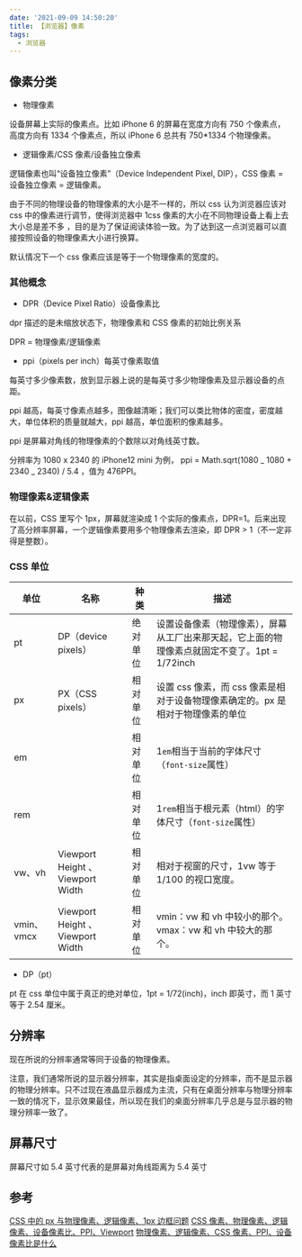 ```yaml
---
date: '2021-09-09 14:50:20'
title: 【浏览器】像素
tags:
  - 浏览器
---
```


## 像素分类

- 物理像素

设备屏幕上实际的像素点。比如 iPhone 6 的屏幕在宽度方向有 750 个像素点，高度方向有 1334 个像素点，所以 iPhone 6 总共有 750\*1334 个物理像素。

- 逻辑像素/CSS 像素/设备独立像素

逻辑像素也叫“设备独立像素”（Device Independent Pixel, DIP），CSS 像素 = 设备独立像素 = 逻辑像素。

由于不同的物理设备的物理像素的大小是不一样的，所以 css 认为浏览器应该对 css 中的像素进行调节，使得浏览器中 1css 像素的大小在不同物理设备上看上去大小总是差不多 ，目的是为了保证阅读体验一致。为了达到这一点浏览器可以直接按照设备的物理像素大小进行换算。

默认情况下一个 css 像素应该是等于一个物理像素的宽度的。

### 其他概念

- DPR（Device Pixel Ratio）设备像素比

dpr 描述的是未缩放状态下，物理像素和 CSS 像素的初始比例关系

DPR = 物理像素/逻辑像素

- ppi（pixels per inch）每英寸像素取值

每英寸多少像素数，放到显示器上说的是每英寸多少物理像素及显示器设备的点距。

ppi 越高，每英寸像素点越多，图像越清晰；我们可以类比物体的密度，密度越大，单位体积的质量就越大，ppi 越高，单位面积的像素越多。

ppi 是屏幕对角线的物理像素的个数除以对角线英寸数。

分辨率为 1080 x 2340 的 iPhone12 mini 为例， ppi = Math.sqrt(1080 _ 1080 + 2340 _ 2340) / 5.4 ，值为 476PPI。

### 物理像素&逻辑像素

在以前，CSS 里写个 1px，屏幕就渲染成 1 个实际的像素点，DPR=1。后来出现了高分辨率屏幕，一个逻辑像素要用多个物理像素去渲染，即 DPR > 1（不一定非得是整数）。

### CSS 单位

| 单位       | 名称                              | 种类     | 描述                                                                                           |
| ---------- | --------------------------------- | -------- | ---------------------------------------------------------------------------------------------- |
| pt         | DP（device pixels）               | 绝对单位 | 设置设备像素（物理像素），屏幕从工厂出来那天起，它上面的物理像素点就固定不变了。1pt = 1/72inch |
| px         | PX（CSS pixels）                  | 相对单位 | 设置 css 像素，而 css 像素是相对于设备物理像素确定的。px 是相对于物理像素的单位                |
| em         |                                   | 相对单位 | 1`em`相当于当前的字体尺寸（`font-size`属性）                                                   |
| rem        |                                   | 相对单位 | 1`rem`相当于根元素（html）的字体尺寸（`font-size`属性）                                        |
| vw、vh     | Viewport Height 、 Viewport Width | 相对单位 | 相对于视窗的尺寸，1vw 等于 1/100 的视口宽度。                                                  |
| vmin、vmcx | Viewport Height 、 Viewport Width | 相对单位 | vmin：vw 和 vh 中较小的那个。 vmax：vw 和 vh 中较大的那个。                                    |

- DP（pt）

pt 在 css 单位中属于真正的绝对单位，1pt = 1/72(inch)，inch 即英寸，而 1 英寸等于 2.54 厘米。

## 分辨率

现在所说的分辨率通常等同于设备的物理像素。

注意，我们通常所说的显示器分辨率，其实是指桌面设定的分辨率，而不是显示器的物理分辨率。只不过现在液晶显示器成为主流，只有在桌面分辨率与物理分辨率一致的情况下，显示效果最佳，所以现在我们的桌面分辨率几乎总是与显示器的物理分辨率一致了。

## 屏幕尺寸

屏幕尺寸如 5.4 英寸代表的是屏幕对角线距离为 5.4 英寸

## 参考

[CSS 中的 px 与物理像素、逻辑像素、1px 边框问题](https://www.cnblogs.com/leegent/p/9404572.html)
[CSS 像素、物理像素、逻辑像素、设备像素比、PPI、Viewport](https://blog.csdn.net/qq_33834489/article/details/79247119)
[物理像素、逻辑像素、CSS 像素、PPI、设备像素比是什么](https://zhuanlan.zhihu.com/p/337202411)

